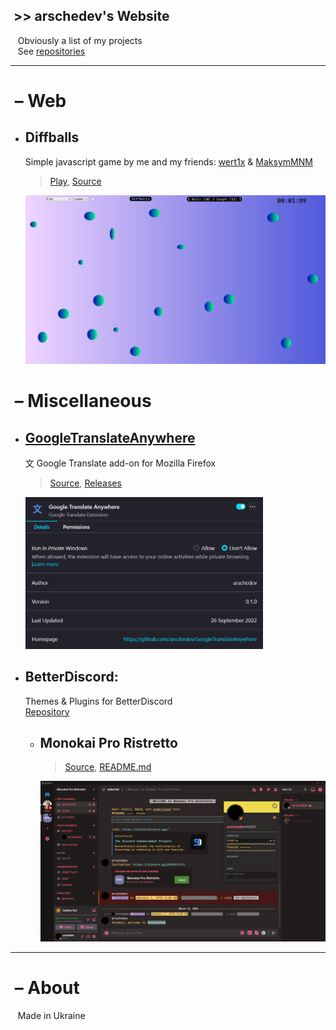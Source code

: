 <link rel="shortcut icon" type="image/png" href="https://avatars.githubusercontent.com/u/98528463">
<link rel="stylesheet" href="resources/styles.css">


## &nbsp;>> arschedev's Website
&nbsp;&nbsp; Obviously a list of my projects  
&nbsp;&nbsp; See [repositories](https://github.com/arschedev?tab=repositories)

---

# &nbsp;– Web
- ## Diffballs
  Simple javascript game by me and my friends: [wert1x](https://github.com/wert1x) & [MaksymMNM](https://github.com/MaksymMNM)
  > [Play](https://arschedev.github.io/diffballs/), [Source](https://github.com/arschedev/arschedev.github.io/tree/main/diffballs)
  
  <img alt="Diffballs" src="https://raw.githubusercontent.com/arschedev/arschedev.github.io/main/diffballs/diffballs.png" width="640">

# &nbsp;– Miscellaneous
- ## [GoogleTranslateAnywhere](/GoogleTranslateAnywhere/)
  文 Google Translate add-on for Mozilla Firefox
  > [Source](https://github.com/arschedev/GoogleTranslateAnywhere), [Releases](https://github.com/arschedev/GoogleTranslateAnywhere/releases)

  <img alt="GoogleTranslateAnywhere" src="https://raw.githubusercontent.com/arschedev/GoogleTranslateAnywhere/main/icons/extension.png" width="380">

- ## BetterDiscord:
  Themes & Plugins for BetterDiscord  
  [Repository](https://github.com/arschedev/BetterDiscord)
    - ## Monokai Pro Ristretto
      > [Source](https://github.com/arschedev/BetterDiscord/tree/main/Themes/MonokaiProRistretto), [README.md](https://github.com/arschedev/BetterDiscord/blob/main/Themes/MonokaiProRistretto/README.md)

      ![Monokai Pro Ristretto](https://raw.githubusercontent.com/arschedev/BetterDiscord/main/Themes/MonokaiProRistretto/preview.png)

---

# &nbsp;– About
&nbsp;&nbsp; Made in Ukraine

